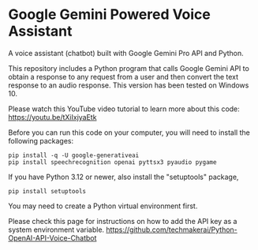 # Google Gemini Powered Voice Assistant
A voice assistant (chatbot) built with Google Gemini Pro API and Python. 

This repository includes a Python program that calls Google Gemini API to obtain a response to any request from a user and then convert the text response to an audio response. This version has been tested on Windows 10.

Please watch this YouTube video tutorial to learn more about this code:    
https://youtu.be/tXiIxjyaEtk    

Before you can run this code on your computer, you will need to install the following packages:

```console
pip install -q -U google-generativeai    
pip install speechrecognition openai pyttsx3 pyaudio pygame
```
If you have Python 3.12 or newer, also install the "setuptools" package,    

```console
pip install setuptools
```

You may need to create a Python virtual environment first.    

Please check this page for instructions on how to add the API key as a system environment variable. 
https://github.com/techmakerai/Python-OpenAI-API-Voice-Chatbot
